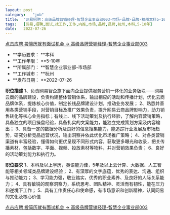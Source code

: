 ```yaml
---
layout:	post
category:	"job"
title:	"网易招聘：高级品牌营销经理-智慧企业事业部003-市场-品牌-品牌-杭州本科5-10年"
tags:	[网易,招聘,面试,找工作,工作,内推,市场,品牌,品牌,杭州,本科,5-10年]
date:	2022-07-26
---
```


[点击应聘 投简历就有面试机会 -> 高级品牌营销经理-智慧企业事业部003](http://mobile.bole.netease.com/bole/boleDetail?id=41617&employeeId=346f03c3cda5f04c&key=all)



- **学历要求： **本科
- **工作年限： **5-10年
- **所属部门： **智慧企业事业部-市场部
- **工作城市： **杭州
- **发布日期： **2022-07-26



**职位描述**
1、负责网易智企旗下面向企业提供服务营销一体化的业务版块——网易云商的品牌建设，负责构建整体营销体系，输出相应的活动和传播计划，优化云商品牌体系，提炼核心价值，制定长线品牌建设计划，推动业务发展；
2、熟悉并善用各类营销手段，对营销目标及推广效果负责，提升网易云商品牌影响力，助力销售转化等核心业务指标；有线上、线下活动策划及执行经验，了解内容营销策略，具备独立的项目操盘经验，具备扎实的文案能力，能独立完成策划方案及内容输出；
3、具备一定的数据分析及良好的信息搜集能力，能追踪行业发展及市场趋势，研究分析竞品运营状况，输出洞察并依此优化市场推广策略；
4、对各类营销渠道有丰富经验，懂得如何更优呈现不同形式内容，获取更多曝光和收录，把关传播素材，包括数字、平面、视频、投放素材等物料，并对营销效果负责；
6、良好的活动策划能力和执行力。




**职位要求**
1、本科及以上学历，英语能力佳，5年及以上云计算、大数据、人工智能等相关领域类品牌建设经验；
2、有深厚的文字底蕴，优秀的表达、沟通、组织与推动能力；
3、学习能力强，敬业踏实，优秀的职业素养、及良好的人际关系能力；
4、具有敏锐的观察洞察力，系统思考、团队精神、灵活而有韧性，能在压力和逆境下工作；
5、具有工作责任心和使命感，有市场意识和创新精神，认同网易的文化及核心价值




[点击应聘 投简历就有面试机会 -> 高级品牌营销经理-智慧企业事业部003](http://mobile.bole.netease.com/bole/boleDetail?id=41617&employeeId=346f03c3cda5f04c&key=all)